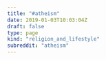 ```yaml
---
title: "#atheism"
date: 2019-01-03T10:03:04Z
draft: false
type: page
kind: "religion_and_lifestyle"
subreddit: "atheism"
---
```

